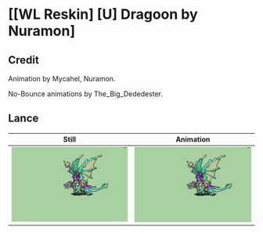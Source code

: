 # [\[WL Reskin\] \[U\] Dragoon by Nuramon]

## Credit

Animation by Mycahel, Nuramon.

No-Bounce animations by The_Big_Dededester.
	
## Lance

| Still | Animation |
| :---: | :-------: |
| ![Lance still](./Lance_000.png) | ![Lance animation](./Lance.gif) |
